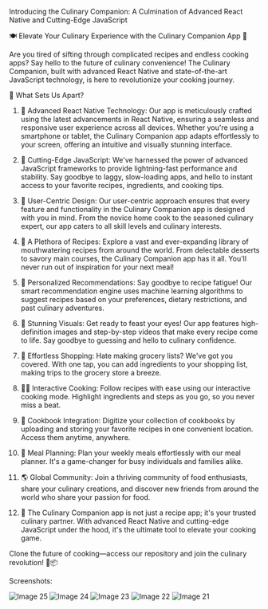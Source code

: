 
Introducing the Culinary Companion: A Culmination of Advanced React Native and Cutting-Edge JavaScript


🍽️ Elevate Your Culinary Experience with the Culinary Companion App 📱


Are you tired of sifting through complicated recipes and endless cooking apps? Say hello to the future of culinary convenience! The Culinary Companion, built with advanced React Native and state-of-the-art JavaScript technology, is here to revolutionize your cooking journey.


🌟 What Sets Us Apart?


1. 🚀 Advanced React Native Technology: Our app is meticulously crafted using the latest advancements in React Native, ensuring a seamless and responsive user experience across all devices. Whether you're using a smartphone or tablet, the Culinary Companion app adapts effortlessly to your screen, offering an intuitive and visually stunning interface.

2. 🤖 Cutting-Edge JavaScript: We've harnessed the power of advanced JavaScript frameworks to provide lightning-fast performance and stability. Say goodbye to laggy, slow-loading apps, and hello to instant access to your favorite recipes, ingredients, and cooking tips.

3. 🍳 User-Centric Design: Our user-centric approach ensures that every feature and functionality in the Culinary Companion app is designed with you in mind. From the novice home cook to the seasoned culinary expert, our app caters to all skill levels and culinary interests.

4. 🍕 A Plethora of Recipes: Explore a vast and ever-expanding library of mouthwatering recipes from around the world. From delectable desserts to savory main courses, the Culinary Companion app has it all. You'll never run out of inspiration for your next meal!

5. 📝 Personalized Recommendations: Say goodbye to recipe fatigue! Our smart recommendation engine uses machine learning algorithms to suggest recipes based on your preferences, dietary restrictions, and past culinary adventures.

6. 📸 Stunning Visuals: Get ready to feast your eyes! Our app features high-definition images and step-by-step videos that make every recipe come to life. Say goodbye to guessing and hello to culinary confidence.

7. 🛒 Effortless Shopping: Hate making grocery lists? We've got you covered. With one tap, you can add ingredients to your shopping list, making trips to the grocery store a breeze.

8. 👩‍🍳 Interactive Cooking: Follow recipes with ease using our interactive cooking mode. Highlight ingredients and steps as you go, so you never miss a beat.

9. 📖 Cookbook Integration: Digitize your collection of cookbooks by uploading and storing your favorite recipes in one convenient location. Access them anytime, anywhere.

10. 📆 Meal Planning: Plan your weekly meals effortlessly with our meal planner. It's a game-changer for busy individuals and families alike.

11. 🌎 Global Community: Join a thriving community of food enthusiasts, share your culinary creations, and discover new friends from around the world who share your passion for food.

12. 🌟 The Culinary Companion app is not just a recipe app; it's your trusted culinary partner. With advanced React Native and cutting-edge JavaScript under the hood, it's the ultimate tool to elevate your cooking game.



Clone the future of cooking—access our repository and join the culinary revolution! 🚀📦


Screenshots:

   ![Image 25](https://github.com/AliHosaam/Fullstack-Online-Shop/assets/137641254/1ac1e9fc-2496-47e5-b431-5dcba48ad24f)
   ![Image 24](https://github.com/AliHosaam/Fullstack-Online-Shop/assets/137641254/8f73e4f1-8ac3-4705-b155-a297a216913a)
   ![Image 23](https://github.com/AliHosaam/Fullstack-Online-Shop/assets/137641254/e812daa7-7ab4-4ce3-81aa-dc92130c7724)
   ![Image 22](https://github.com/AliHosaam/Fullstack-Online-Shop/assets/137641254/80012d27-b2df-41a5-8c31-de6d575fc6c3)
   ![Image 21](https://github.com/AliHosaam/Fullstack-Online-Shop/assets/137641254/5733e818-72cf-4717-9bd0-682f9453081d)
